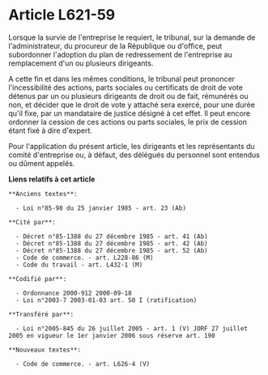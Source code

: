 # Article L621-59

Lorsque la survie de l'entreprise le requiert, le tribunal, sur la demande de l'administrateur, du procureur de la République
ou d'office, peut subordonner l'adoption du plan de redressement de l'entreprise au remplacement d'un ou plusieurs
dirigeants.

A cette fin et dans les mêmes conditions, le tribunal peut prononcer l'incessibilité des actions, parts sociales ou
certificats de droit de vote détenus par un ou plusieurs dirigeants de droit ou de fait, rémunérés ou non, et décider que le
droit de vote y attaché sera exercé, pour une durée qu'il fixe, par un mandataire de justice désigné à cet effet. Il peut
encore ordonner la cession de ces actions ou parts sociales, le prix de cession étant fixé à dire d'expert.

Pour l'application du présent article, les dirigeants et les représentants du comité d'entreprise ou, à défaut, des délégués
du personnel sont entendus ou dûment appelés.

**Liens relatifs à cet article**

	**Anciens textes**:

	  - Loi n°85-98 du 25 janvier 1985 - art. 23 (Ab)

	**Cité par**:

	  - Décret n°85-1388 du 27 décembre 1985 - art. 41 (Ab)
	  - Décret n°85-1388 du 27 décembre 1985 - art. 42 (Ab)
	  - Décret n°85-1388 du 27 décembre 1985 - art. 52 (Ab)
	  - Code de commerce. - art. L228-86 (M)
	  - Code du travail - art. L432-1 (M)

	**Codifié par**:

	  - Ordonnance 2000-912 2000-09-18
	  - Loi n°2003-7 2003-01-03 art. 50 I (ratification)

	**Transféré par**:

	  - Loi n°2005-845 du 26 juillet 2005 - art. 1 (V) JORF 27 juillet 2005 en vigueur le 1er janvier 2006 sous réserve art. 190

	**Nouveaux textes**:

	  - Code de commerce. - art. L626-4 (V)
